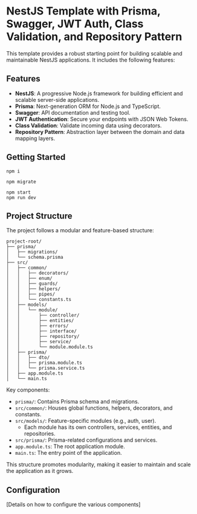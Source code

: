 # NestJS Template with Prisma, Swagger, JWT Auth, Class Validation, and Repository Pattern

This template provides a robust starting point for building scalable and maintainable NestJS applications. It includes the following features:

## Features

- **NestJS**: A progressive Node.js framework for building efficient and scalable server-side applications.
- **Prisma**: Next-generation ORM for Node.js and TypeScript.
- **Swagger**: API documentation and testing tool.
- **JWT Authentication**: Secure your endpoints with JSON Web Tokens.
- **Class Validation**: Validate incoming data using decorators.
- **Repository Pattern**: Abstraction layer between the domain and data mapping layers.

## Getting Started

```console
npm i
```

```console
npm migrate
```

```console
npm start
npm run dev
```

## Project Structure

The project follows a modular and feature-based structure:
```
project-root/
├── prisma/
│   ├── migrations/
│   └── schema.prisma
├── src/
│   ├── common/
│   │   ├── decorators/
│   │   ├── enum/
│   │   ├── guards/
│   │   ├── helpers/
│   │   ├── pipes/
│   │   └── constants.ts
│   ├── models/
│   │   └── module/
│   │       ├── controller/
│   │       ├── entities/
│   │       ├── errors/
│   │       ├── interface/
│   │       ├── repository/
│   │       ├── service/
│   │       └── module.module.ts
│   ├── prisma/
│   │   ├── dto/
│   │   ├── prisma.module.ts
│   │   └── prisma.service.ts
│   ├── app.module.ts
│   └── main.ts
```
Key components:

- `prisma/`: Contains Prisma schema and migrations.
- `src/common/`: Houses global functions, helpers, decorators, and constants.
- `src/models/`: Feature-specific modules (e.g., auth, user).
  - Each module has its own controllers, services, entities, and repositories.
- `src/prisma/`: Prisma-related configurations and services.
- `app.module.ts`: The root application module.
- `main.ts`: The entry point of the application.

This structure promotes modularity, making it easier to maintain and scale the application as it grows.
## Configuration

[Details on how to configure the various components]

